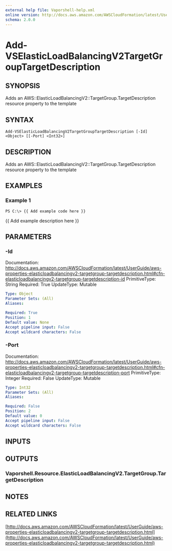 ```yaml
---
external help file: Vaporshell-help.xml
online version: http://docs.aws.amazon.com/AWSCloudFormation/latest/UserGuide/aws-properties-elasticloadbalancingv2-targetgroup-targetdescription.html
schema: 2.0.0
---
```


# Add-VSElasticLoadBalancingV2TargetGroupTargetDescription

## SYNOPSIS
Adds an AWS::ElasticLoadBalancingV2::TargetGroup.TargetDescription resource property to the template

## SYNTAX

```
Add-VSElasticLoadBalancingV2TargetGroupTargetDescription [-Id] <Object> [[-Port] <Int32>]
```

## DESCRIPTION
Adds an AWS::ElasticLoadBalancingV2::TargetGroup.TargetDescription resource property to the template

## EXAMPLES

### Example 1
```
PS C:\> {{ Add example code here }}
```

{{ Add example description here }}

## PARAMETERS

### -Id
Documentation: http://docs.aws.amazon.com/AWSCloudFormation/latest/UserGuide/aws-properties-elasticloadbalancingv2-targetgroup-targetdescription.html#cfn-elasticloadbalancingv2-targetgroup-targetdescription-id
PrimitiveType: String
Required: True
UpdateType: Mutable

```yaml
Type: Object
Parameter Sets: (All)
Aliases: 

Required: True
Position: 1
Default value: None
Accept pipeline input: False
Accept wildcard characters: False
```

### -Port
Documentation: http://docs.aws.amazon.com/AWSCloudFormation/latest/UserGuide/aws-properties-elasticloadbalancingv2-targetgroup-targetdescription.html#cfn-elasticloadbalancingv2-targetgroup-targetdescription-port
PrimitiveType: Integer
Required: False
UpdateType: Mutable

```yaml
Type: Int32
Parameter Sets: (All)
Aliases: 

Required: False
Position: 2
Default value: 0
Accept pipeline input: False
Accept wildcard characters: False
```

## INPUTS

## OUTPUTS

### Vaporshell.Resource.ElasticLoadBalancingV2.TargetGroup.TargetDescription

## NOTES

## RELATED LINKS

[http://docs.aws.amazon.com/AWSCloudFormation/latest/UserGuide/aws-properties-elasticloadbalancingv2-targetgroup-targetdescription.html](http://docs.aws.amazon.com/AWSCloudFormation/latest/UserGuide/aws-properties-elasticloadbalancingv2-targetgroup-targetdescription.html)


